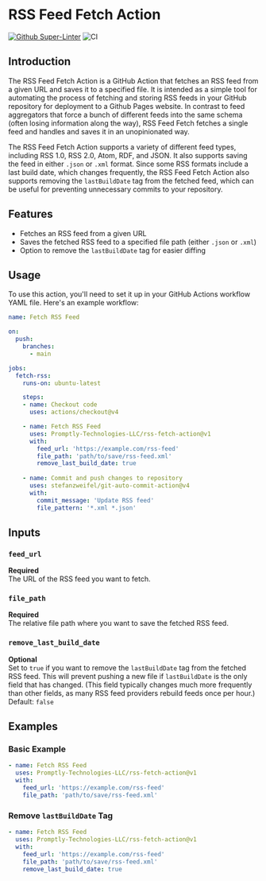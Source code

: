# RSS Feed Fetch Action

[![Github Super-Linter](https://github.com/Promptly-Technologies-LLC/rss-fetch-action/actions/workflows/linter.yml/badge.svg)](https://github.com/Promptly-Technologies-LLC/rss-fetch-action/actions/workflows/linter.yml)
![CI](https://github.com/actions/javascript-action/actions/workflows/ci.yml/badge.svg)

## Introduction

The RSS Feed Fetch Action is a GitHub Action that fetches an RSS feed from a given URL and saves it to a specified file. It is intended as a simple tool for automating the process of fetching and storing RSS feeds in your GitHub repository for deployment to a Github Pages website. In contrast to feed aggregators that force a bunch of different feeds into the same schema (often losing information along the way), RSS Feed Fetch fetches a single feed and handles and saves it in an unopinionated way.

The RSS Feed Fetch Action supports a variety of different feed types, including RSS 1.0, RSS 2.0, Atom, RDF, and JSON. It also supports saving the feed in either `.json` or `.xml` format. Since some RSS formats include a last build date, which changes frequently, the RSS Feed Fetch Action also supports removing the `lastBuildDate` tag from the fetched feed, which can be useful for preventing unnecessary commits to your repository.

## Features

- Fetches an RSS feed from a given URL
- Saves the fetched RSS feed to a specified file path (either `.json` or `.xml`)
- Option to remove the `lastBuildDate` tag for easier diffing

## Usage

To use this action, you'll need to set it up in your GitHub Actions workflow YAML file. Here's an example workflow:

```yaml
name: Fetch RSS Feed

on:
  push:
    branches:
      - main

jobs:
  fetch-rss:
    runs-on: ubuntu-latest

    steps:
    - name: Checkout code
      uses: actions/checkout@v4

    - name: Fetch RSS Feed
      uses: Promptly-Technologies-LLC/rss-fetch-action@v1
      with:
        feed_url: 'https://example.com/rss-feed'
        file_path: 'path/to/save/rss-feed.xml'
        remove_last_build_date: true
    
    - name: Commit and push changes to repository
      uses: stefanzweifel/git-auto-commit-action@v4
      with:
        commit_message: 'Update RSS feed'
        file_pattern: '*.xml *.json'

```

## Inputs

### `feed_url`

**Required**  
The URL of the RSS feed you want to fetch.

### `file_path`

**Required**  
The relative file path where you want to save the fetched RSS feed.

### `remove_last_build_date`

**Optional**  
Set to `true` if you want to remove the `lastBuildDate` tag from the fetched RSS feed. This will prevent pushing a new file if `lastBuildDate` is the only field that has changed. (This field typically changes much more frequently than other fields, as many RSS feed providers rebuild feeds once per hour.)
Default: `false`

## Examples

### Basic Example

```yaml
- name: Fetch RSS Feed
  uses: Promptly-Technologies-LLC/rss-fetch-action@v1
  with:
    feed_url: 'https://example.com/rss-feed'
    file_path: 'path/to/save/rss-feed.xml'
```

### Remove `lastBuildDate` Tag

```yaml
- name: Fetch RSS Feed
  uses: Promptly-Technologies-LLC/rss-fetch-action@v1
  with:
    feed_url: 'https://example.com/rss-feed'
    file_path: 'path/to/save/rss-feed.xml'
    remove_last_build_date: true
```
